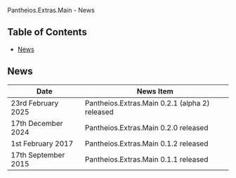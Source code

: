  Pantheios.Extras.Main - News <!-- omit in toc -->

## Table of Contents <!-- omit in toc -->

- [News](#news)


## News

| Date                | News Item                                                                        |
| ------------------- | -------------------------------------------------------------------------------- |
| 23rd February 2025  | Pantheios.Extras.Main 0.2.1 (alpha 2) released                                   |
| 17th December 2024  | Pantheios.Extras.Main 0.2.0 released                                             |
| 1st February 2017   | Pantheios.Extras.Main 0.1.2 released                                             |
| 17th September 2015 | Pantheios.Extras.Main 0.1.1 released                                             |


<!-- ########################### end of file ########################### -->
